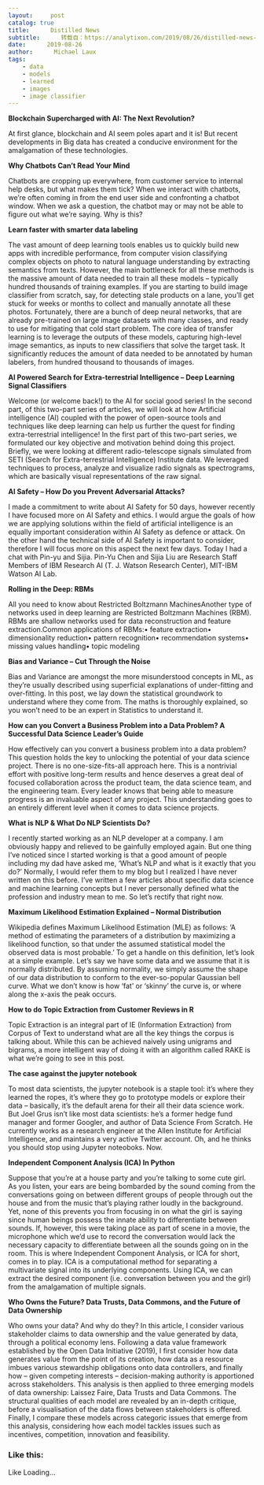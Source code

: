 ```yaml
---
layout:     post
catalog: true
title:      Distilled News
subtitle:      转载自：https://analytixon.com/2019/08/26/distilled-news-1177/
date:      2019-08-26
author:      Michael Laux
tags:
    - data
    - models
    - learned
    - images
    - image classifier
---
```


**Blockchain Supercharged with AI: The Next Revolution?**

At first glance, blockchain and AI seem poles apart and it is! But recent developments in Big data has created a conducive environment for the amalgamation of these technologies.

**Why Chatbots Can’t Read Your Mind**

Chatbots are cropping up everywhere, from customer service to internal help desks, but what makes them tick? When we interact with chatbots, we’re often coming in from the end user side and confronting a chatbot window. When we ask a question, the chatbot may or may not be able to figure out what we’re saying. Why is this?

**Learn faster with smarter data labeling**

The vast amount of deep learning tools enables us to quickly build new apps with incredible performance, from computer vision classifying complex objects on photo to natural language understanding by extracting semantics from texts. However, the main bottleneck for all these methods is the massive amount of data needed to train all these models – typically hundred thousands of training examples. If you are starting to build image classifier from scratch, say, for detecting stale products on a lane, you’ll get stuck for weeks or months to collect and manually annotate all these photos. Fortunately, there are a bunch of deep neural networks, that are already pre-trained on large image datasets with many classes, and ready to use for mitigating that cold start problem. The core idea of transfer learning is to leverage the outputs of these models, capturing high-level image semantics, as inputs to new classifiers that solve the target task. It significantly reduces the amount of data needed to be annotated by human labelers, from hundred thousand to thousands of images.

**AI Powered Search for Extra-terrestrial Intelligence – Deep Learning Signal Classifiers**

Welcome (or welcome back!) to the AI for social good series! In the second part, of this two-part series of articles, we will look at how Artificial intelligence (AI) coupled with the power of open-source tools and techniques like deep learning can help us further the quest for finding extra-terrestrial intelligence! In the first part of this two-part series, we formulated our key objective and motivation behind doing this project. Briefly, we were looking at different radio-telescope signals simulated from SETI (Search for Extra-terrestrial Intelligence) Institute data. We leveraged techniques to process, analyze and visualize radio signals as spectrograms, which are basically visual representations of the raw signal.

**AI Safety – How Do you Prevent Adversarial Attacks?**

I made a commitment to write about AI Safety for 50 days, however recently I have focused more on AI Safety and ethics. I would argue the goals of how we are applying solutions within the field of artificial intelligence is an equally important consideration within AI Safety as defence or attack. On the other hand the technical side of AI Safety is important to consider, therefore I will focus more on this aspect the next few days. Today I had a chat with Pin-yu and Sijia. Pin-Yu Chen and Sijia Liu are Research Staff Members of IBM Research AI (T. J. Watson Research Center), MIT-IBM Watson AI Lab.

**Rolling in the Deep: RBMs**

All you need to know about Restricted Boltzmann MachinesAnother type of networks used in deep learning are Restricted Boltzmann Machines (RBM). RBMs are shallow networks used for data reconstruction and feature extraction.Common applications of RBMs:• feature extraction• dimensionality reduction• pattern recognition• recommendation systems• missing values handling• topic modeling

**Bias and Variance – Cut Through the Noise**

Bias and Variance are amongst the more misunderstood concepts in ML, as they’re usually described using superficial explanations of under-fitting and over-fitting. In this post, we lay down the statistical groundwork to understand where they come from. The maths is thoroughly explained, so you won’t need to be an expert in Statistics to understand it.

**How can you Convert a Business Problem into a Data Problem? A Successful Data Science Leader’s Guide**

How effectively can you convert a business problem into a data problem? This question holds the key to unlocking the potential of your data science project. There is no one-size-fits-all approach here. This is a nontrivial effort with positive long-term results and hence deserves a great deal of focused collaboration across the product team, the data science team, and the engineering team. Every leader knows that being able to measure progress is an invaluable aspect of any project. This understanding goes to an entirely different level when it comes to data science projects.

**What is NLP & What Do NLP Scientists Do?**

I recently started working as an NLP developer at a company. I am obviously happy and relieved to be gainfully employed again. But one thing I’ve noticed since I started working is that a good amount of people including my dad have asked me, ‘What’s NLP and what is it exactly that you do?’ Normally, I would refer them to my blog but I realized I have never written on this before. I’ve written a few articles about specific data science and machine learning concepts but I never personally defined what the profession and industry mean to me. So let’s rectify that right now.

**Maximum Likelihood Estimation Explained – Normal Distribution**

Wikipedia defines Maximum Likelihood Estimation (MLE) as follows: ‘A method of estimating the parameters of a distribution by maximizing a likelihood function, so that under the assumed statistical model the observed data is most probable.’ To get a handle on this definition, let’s look at a simple example. Let’s say we have some data and we assume that it is normally distributed. By assuming normality, we simply assume the shape of our data distribution to conform to the ever-so-popular Gaussian bell curve. What we don’t know is how ‘fat’ or ‘skinny’ the curve is, or where along the x-axis the peak occurs.

**How to do Topic Extraction from Customer Reviews in R**

Topic Extraction is an integral part of IE (Information Extraction) from Corpus of Text to understand what are all the key things the corpus is talking about. While this can be achieved naively using unigrams and bigrams, a more intelligent way of doing it with an algorithm called RAKE is what we’re going to see in this post.

**The case against the jupyter notebook**

To most data scientists, the jupyter notebook is a staple tool: it’s where they learned the ropes, it’s where they go to prototype models or explore their data – basically, it’s the default arena for their all their data science work. But Joel Grus isn’t like most data scientists: he’s a former hedge fund manager and former Googler, and author of Data Science From Scratch. He currently works as a research engineer at the Allen Institute for Artificial Intelligence, and maintains a very active Twitter account. Oh, and he thinks you should stop using Jupyter noteoboks. Now.

**Independent Component Analysis (ICA) In Python**

Suppose that you’re at a house party and you’re talking to some cute girl. As you listen, your ears are being bombarded by the sound coming from the conversations going on between different groups of people through out the house and from the music that’s playing rather loudly in the background. Yet, none of this prevents you from focusing in on what the girl is saying since human beings possess the innate ability to differentiate between sounds. If, however, this were taking place as part of scene in a movie, the microphone which we’d use to record the conversation would lack the necessary capacity to differentiate between all the sounds going on in the room. This is where Independent Component Analysis, or ICA for short, comes in to play. ICA is a computational method for separating a multivariate signal into its underlying components. Using ICA, we can extract the desired component (i.e. conversation between you and the girl) from the amalgamation of multiple signals.

**Who Owns the Future? Data Trusts, Data Commons, and the Future of Data Ownership**

Who owns your data? And why do they? In this article, I consider various stakeholder claims to data ownership and the value generated by data, through a political economy lens. Following a data value framework established by the Open Data Initiative (2019), I first consider how data generates value from the point of its creation, how data as a resource imbues various stewardship obligations onto data controllers, and finally how – given competing interests – decision-making authority is apportioned across stakeholders. This analysis is then applied to three emerging models of data ownership: Laissez Faire, Data Trusts and Data Commons. The structural qualities of each model are revealed by an in-depth critique, before a visualisation of the data flows between stakeholders is offered. Finally, I compare these models across categoric issues that emerge from this analysis, considering how each model tackles issues such as incentives, competition, innovation and feasibility.

### Like this:

Like Loading...

